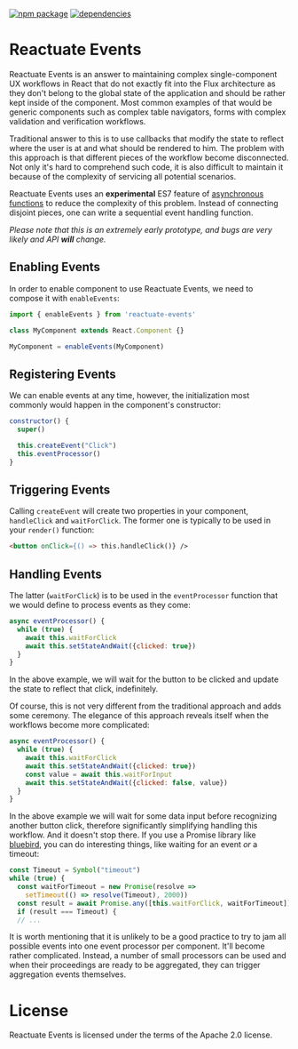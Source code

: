 [![npm package][npm-badge]][npm]
[![dependencies][david-dm]][david]

# Reactuate Events

Reactuate Events is an answer to maintaining complex single-component UX
workflows in React that do not exactly fit into the Flux architecture as they
don't belong to the global state of the application and should be rather kept
inside of the component. Most common examples of that would be generic components such as complex table navigators, forms with complex validation
and verification workflows.

Traditional answer to this is to use callbacks that modify the state to reflect
where the user is at and what should be rendered to him. The problem with this
approach is that different pieces of the workflow become disconnected. Not only
it's hard to comprehend such code, it is also difficult to maintain it because
of the complexity of servicing all potential scenarios.

Reactuate Events uses an **experimental** ES7 feature of [asynchronous functions](https://tc39.github.io/ecmascript-asyncawait/) to reduce the complexity of this problem. Instead of connecting disjoint pieces,
one can write a sequential event handling function.

*Please note that this is an extremely early prototype, and bugs are very likely and API **will** change.*

## Enabling Events

In order to enable component to use Reactuate Events, we need to compose it with `enableEvents`:

```js
import { enableEvents } from 'reactuate-events'

class MyComponent extends React.Component {}

MyComponent = enableEvents(MyComponent)
```

## Registering Events

We can enable events at any time, however, the initialization most commonly
would happen in the component's constructor:

```js
constructor() {
  super()

  this.createEvent("Click")
  this.eventProcessor()
}
```

## Triggering Events

Calling `createEvent` will create two properties in your component, `handleClick` and `waitForClick`. The former one is typically to be used in your `render()` function:

```html
<button onClick={() => this.handleClick()} />
```

## Handling Events

The latter (`waitForClick`) is to be used in the `eventProcessor` function that
we would define to process events as they come:

```js
async eventProcessor() {
  while (true) {
    await this.waitForClick
    await this.setStateAndWait({clicked: true})
  }
}
```

In the above example, we will wait for the button to be clicked and update
the state to reflect that click, indefinitely.

Of course, this is not very different from the traditional approach and adds
some ceremony. The elegance of this approach reveals itself when the workflows
become more complicated:

```js
async eventProcessor() {
  while (true) {
    await this.waitForClick
    await this.setStateAndWait({clicked: true})
    const value = await this.waitForInput
    await this.setStateAndWait({clicked: false, value})
  }
}
```

In the above example we will wait for some data input before recognizing another
button click, therefore significantly simplifying handling this workflow. And it
doesn't stop there.
If you use a Promise library like [bluebird](http://bluebirdjs.com), you can do interesting things, like waiting for an event *or* a timeout:

```js
const Timeout = Symbol("timeout")
while (true) {
  const waitForTimeout = new Promise(resolve =>
    setTimeout(() => resolve(Timeout), 2000))
  const result = await Promise.any([this.waitForClick, waitForTimeout])
  if (result === Timeout) {
  // ...
```

It is worth mentioning that it is unlikely to be a good practice to try to jam
all possible events into one event processor per component. It'll become rather
complicated. Instead, a number of small processors can be used and when their
proceedings are ready to be aggregated, they can trigger aggregation events
themselves.

# License

Reactuate Events is licensed under the terms of the Apache 2.0 license.

[npm]: https://www.npmjs.org/package/reactuate-events
[npm-badge]: https://badge.fury.io/js/reactuate-events.svg
[david-dm]: https://david-dm.org/reactuate/reactuate-events.svg
[david]: https://david-dm.org/reactuate/reactuate-events
